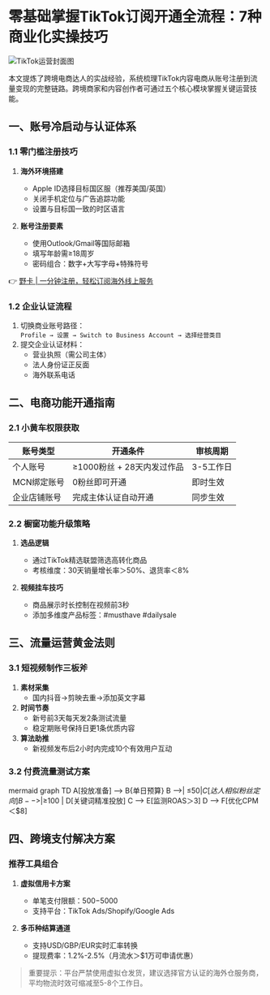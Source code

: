 # 零基础掌握TikTok订阅开通全流程：7种商业化实操技巧

![TikTok运营封面图](https://via.placeholder.com/1200x628)

本文提炼了跨境电商达人的实战经验，系统梳理TikTok内容电商从账号注册到流量变现的完整链路。跨境商家和内容创作者可通过五个核心模块掌握关键运营技能。

## 一、账号冷启动与认证体系
### 1.1 零门槛注册技巧
1. **海外环境搭建**  
   - Apple ID选择目标国区服（推荐美国/英国）
   - 关闭手机定位与广告追踪功能
   - 设置与目标国一致的时区语言

2. **账号注册要素**  
   - 使用Outlook/Gmail等国际邮箱
   - 填写年龄需≥18周岁
   - 密码组合：数字+大写字母+特殊符号

👉 [野卡 | 一分钟注册，轻松订阅海外线上服务](https://bbtdd.com/yeka)

### 1.2 企业认证流程
1. 切换商业账号路径：  
   `Profile → 设置 → Switch to Business Account → 选择经营类目`
2. 提交企业认证材料：
   - 营业执照（需公司主体）
   - 法人身份证正反面
   - 海外联系电话

## 二、电商功能开通指南
### 2.1 小黄车权限获取
| 账号类型       | 开通条件                     | 审核周期  |
|----------------|------------------------------|-----------|
| 个人账号       | ≥1000粉丝 + 28天内发过作品   | 3-5工作日 |
| MCN绑定账号    | 0粉丝即可开通                | 即时生效  |
| 企业店铺账号   | 完成主体认证自动开通         | 同步生效  |

### 2.2 橱窗功能升级策略
1. **选品逻辑**  
   - 通过TikTok精选联盟筛选高转化商品
   - 考核维度：30天销量增长率＞50%、退货率＜8%

2. **视频挂车技巧**  
   - 商品展示时长控制在视频前3秒
   - 添加多维度产品标签：#musthave #dailysale

## 三、流量运营黄金法则
### 3.1 短视频制作三板斧
1. **素材采集**  
   - 国内抖音→剪映去重→添加英文字幕
2. **时间节奏**  
   - 新号前3天每天发2条测试流量
   - 稳定期账号保持日更1条优质内容
3. **算法助推**  
   - 新视频发布后2小时内完成10个有效用户互动

### 3.2 付费流量测试方案
mermaid
graph TD
    A[投放准备] --> B{单日预算}
    B -->| ≤$50 | C[达人相似粉丝定向]
    B -->| ≥$100 | D[关键词精准投放]
    C --> E[监测ROAS＞3]
    D --> F[优化CPM＜$8]


## 四、跨境支付解决方案
### 推荐工具组合
1. **虚拟信用卡方案**  
   - 单笔支付限额：$500-$5000
   - 支持平台：TikTok Ads/Shopify/Google Ads

2. **多币种结算通道**  
   - 支持USD/GBP/EUR实时汇率转换
   - 提现费率：1.2%-2.5%（月流水＞$1万可申请优惠）

> 重要提示：平台严禁使用虚拟仓发货，建议选择官方认证的海外仓服务商，平均物流时效可缩减至5-8个工作日。